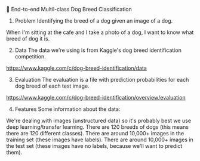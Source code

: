 🐶 End-to-end Multil-class Dog Breed Classification
1. Problem
Identifying the breed of a dog given an image of a dog.

When I'm sitting at the cafe and I take a photo of a dog, I want to know what breed of dog it is.

2. Data
The data we're using is from Kaggle's dog breed identification competition.

https://www.kaggle.com/c/dog-breed-identification/data

3. Evaluation
The evaluation is a file with prediction probabilities for each dog breed of each test image.

https://www.kaggle.com/c/dog-breed-identification/overview/evaluation

4. Features
Some information about the data:

We're dealing with images (unstructured data) so it's probably best we use deep learning/transfer learning.
There are 120 breeds of dogs (this means there are 120 different classes).
There are around 10,000+ images in the training set (these images have labels).
There are around 10,000+ images in the test set (these images have no labels, because we'll want to predict them).
